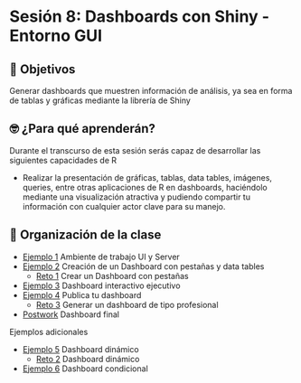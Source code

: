 # Sesión 8: Dashboards con Shiny - Entorno GUI

## :dart: Objetivos
Generar dashboards que muestren información de análisis, ya sea en forma de tablas y gráficas mediante la librería de Shiny


## 🤓 ¿Para qué aprenderán?

Durante el transcurso de esta sesión serás capaz de desarrollar las siguientes capacidades de R 
- Realizar la presentación de gráficas, tablas, data tables, imágenes, queries, entre otras aplicaciones de R en dashboards, haciéndolo mediante una visualización atractiva y pudiendo compartir tu información con cualquier actor clave para su manejo.  

## 📂 Organización de la clase

- [Ejemplo 1](https://github.com/beduExpert/Programacion-R-Santander-2021/tree/main/Sesion-08/Ejemplo-01) Ambiente de trabajo UI y Server
- [Ejemplo 2](https://github.com/beduExpert/Programacion-R-Santander-2021/tree/main/Sesion-08/Ejemplo-02) Creación de un Dashboard con pestañas y data tables
   - [Reto 1](https://github.com/beduExpert/Programacion-R-Santander-2021/tree/main/Sesion-08/Reto-01) Crear un Dashboard con pestañas
- [Ejemplo 3](https://github.com/beduExpert/Programacion-R-Santander-2021/tree/main/Sesion-08/Ejemplo-05) Dashboard interactivo ejecutivo
- [Ejemplo 4](https://github.com/beduExpert/Programacion-R-Santander-2021/tree/main/Sesion-08/Ejemplo-06) Publica tu dashboard
   - [Reto 3](https://github.com/beduExpert/Programacion-R-Santander-2021/tree/main/Sesion-08/Reto-03) Generar un dashboard de tipo profesional
- [Postwork](https://github.com/beduExpert/Programacion-R-Santander-2021/tree/main/Sesion-08/Postwork) Dashboard final

Ejemplos adicionales
- [Ejemplo 5](https://github.com/beduExpert/Programacion-R-Santander-2021/tree/main/Sesion-08/Ejemplo-03) Dashboard dinámico
   - [Reto 2](https://github.com/beduExpert/Programacion-R-Santander-2021/tree/main/Sesion-08/Reto-02) Dashboard dinámico
- [Ejemplo 6](https://github.com/beduExpert/Programacion-R-Santander-2021/tree/main/Sesion-08/Ejemplo-04) Dashboard condicional
